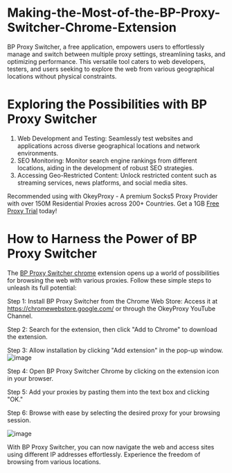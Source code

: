 # Making-the-Most-of-the-BP-Proxy-Switcher-Chrome-Extension

BP Proxy Switcher, a free application, empowers users to effortlessly manage and switch between multiple proxy settings, streamlining tasks, and optimizing performance. This versatile tool caters to web developers, testers, and users seeking to explore the web from various geographical locations without physical constraints.

# Exploring the Possibilities with BP Proxy Switcher

1. Web Development and Testing: Seamlessly test websites and applications across diverse geographical locations and network environments.
2. SEO Monitoring: Monitor search engine rankings from different locations, aiding in the development of robust SEO strategies.
3. Accessing Geo-Restricted Content: Unlock restricted content such as streaming services, news platforms, and social media sites.

Recommended using with OkeyProxy - A premium Socks5 Proxy Provider with over 150M Residential Proxies across 200+ Countries. Get a 1GB [Free Proxy Trial](https://www.okeyproxy.com/proxy/?link=b63b57) today!

# How to Harness the Power of BP Proxy Switcher

The [BP Proxy Switcher chrome](https://www.okeyproxy.com/proxy/how-to-use-bp-proxy-switcher-chrome-extension/?link=b63b57) extension opens up a world of possibilities for browsing the web with various proxies. Follow these simple steps to unleash its full potential:

Step 1: Install BP Proxy Switcher from the Chrome Web Store: Access it at https://chromewebstore.google.com/ or through the OkeyProxy YouTube Channel.

Step 2: Search for the extension, then click "Add to Chrome" to download the extension.

Step 3: Allow installation by clicking "Add extension" in the pop-up window.
![image](https://github.com/okeyproxy2/Making-the-Most-of-the-BP-Proxy-Switcher-Chrome-Extension/assets/155126786/6b4eb33b-ddb9-4e14-ae69-c2b86855daa3)

Step 4: Open BP Proxy Switcher Chrome by clicking on the extension icon in your browser.

Step 5: Add your proxies by pasting them into the text box and clicking "OK."

Step 6: Browse with ease by selecting the desired proxy for your browsing session.

![image](https://github.com/okeyproxy2/Making-the-Most-of-the-BP-Proxy-Switcher-Chrome-Extension/assets/155126786/dfde89e2-4c82-4504-9e49-f9e0c1553017)

With BP Proxy Switcher, you can now navigate the web and access sites using different IP addresses effortlessly. Experience the freedom of browsing from various locations.
